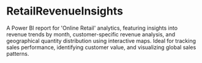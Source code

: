 # RetailRevenueInsights
A Power BI report for 'Online Retail' analytics, featuring insights into revenue trends by month, customer-specific revenue analysis, and geographical quantity distribution using interactive maps. Ideal for tracking sales performance, identifying customer value, and visualizing global sales patterns.

